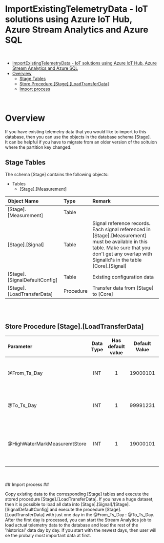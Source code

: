 ImportExistingTelemetryData - IoT solutions using Azure IoT Hub, Azure Stream Analytics and Azure SQL
=======================================================================


<br/>

- [ImportExistingTelemetryData - IoT solutions using Azure IoT Hub, Azure Stream Analytics and Azure SQL](#importexistingtelemetrydata---iot-solutions-using-azure-iot-hub-azure-stream-analytics-and-azure-sql)
- [Overview](#overview)
  - [Stage Tables](#stage-tables)
  - [Store Procedure \[Stage\].\[LoadTransferData\]](#store-procedure-stageloadtransferdata)
  - [Import process](#import-process)


<br/>



# Overview

If you have existing telemetry data that you would like to import to this database, then you can use the objects in the database schema [Stage]. <br/> It can be helpful if you have to migrate from an older version of the soltuion where the partition key changed.

## Stage Tables ##

The schema [Stage] contains the following objects:
- Tables
  - [Stage].[Measurement] 
  
 | Object Name | Type | Remark |
| :---      | :---     | :---     |
|  [Stage].[Measurement] | Table | 
|  [Stage].[Signal] | Table | Signal reference records. Each signal referenced in [Stage].[Measurement] must be available in this table. Make sure that you don't get any overlap with SignalId's in the table [Core].[Signal]
|  [Stage].[SignalDefaultConfig] | Table | Existing configuration data |
|  [Stage].[LoadTransferData] | Procedure | Transfer data from [Stage] to [Core]

<br/>
<br/>

## Store Procedure [Stage].[LoadTransferData] ##

| Parameter | Data Type | Has<br>default<br>value | Default Value | Purpose |
| :---      | :---:     | :---:                   | :---:         | :---     |
| @From_Ts_Day | INT | 1      | 19000101 | Specifies the start TS_Day that should be transferred. <br/>Compared with the logic >= |
| @To_Ts_Day | INT | 1      | 99991231 | Specifies the end TS_Day that should be transferred. <br/>Compared with the logic <= |
| @HighWaterMarkMeasuremtStore | INT | 1 |  19000101    |All Ts_Day data 'older' than this value will be loaded to [Core].[MeasurementStore], instead of [Core].[Measurement |


<br/>

<br/>
## Import process ##

Copy existing data to the corresponding [Stage] tables and execute the stored procedure [Stage].[LoadTransferData]. If you have a huge dataset, then it is possible to load all data into [Stage].[Signal]/[Stage].[SignalDefaultConfig] and execute the procedure [Stage].[LoadTransferData] with just one day in the @From_Ts_Day : @To_Ts_Day. After the first day is processed, you can start the Stream Analytics job to load actual telemetry data to the database and load the rest of the 'historical' data day by day. If you start with the newest days, then user will se the probaly most important data at first.


